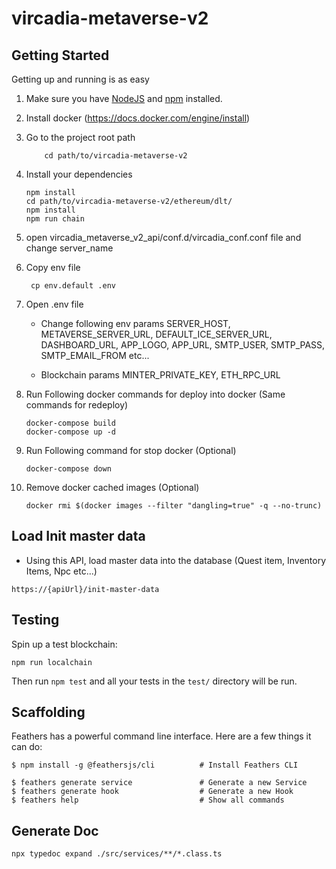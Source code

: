 # vircadia-metaverse-v2


## Getting Started

Getting up and running is as easy

1. Make sure you have [NodeJS](https://nodejs.org/) and [npm](https://www.npmjs.com/) installed.

2. Install docker (https://docs.docker.com/engine/install)

4. Go to the project root path
    ```
        cd path/to/vircadia-metaverse-v2
    ```

5. Install your dependencies

    ```
    npm install
    cd path/to/vircadia-metaverse-v2/ethereum/dlt/
    npm install
    npm run chain
    ```
6. open vircadia_metaverse_v2_api/conf.d/vircadia_conf.conf  file and change server_name

7. Copy env file
    ```
     cp env.default .env 
    ```
8. Open .env file 
   - Change following env params  SERVER_HOST,
    METAVERSE_SERVER_URL,
    DEFAULT_ICE_SERVER_URL,
    DASHBOARD_URL,
    APP_LOGO,
    APP_URL,
    SMTP_USER,
    SMTP_PASS,
    SMTP_EMAIL_FROM  etc...

    - Blockchain params 
        MINTER_PRIVATE_KEY,
        ETH_RPC_URL
    


9. Run Following docker commands for deploy into docker (Same commands for redeploy)
     ```
     docker-compose build
     docker-compose up -d
     ```

10. Run Following command for stop docker  (Optional)
     
     ```
     docker-compose down
     ```

11. Remove docker cached images (Optional)

    ```
    docker rmi $(docker images --filter "dangling=true" -q --no-trunc)
    ```


## Load Init master data

-   Using this API, load master data into the database (Quest item, Inventory Items, Npc etc...)

```
https://{apiUrl}/init-master-data

```

## Testing

Spin up a test blockchain:

`npm run localchain`

Then run `npm test` and all your tests in the `test/` directory will be run.

## Scaffolding

Feathers has a powerful command line interface. Here are a few things it can do:

```
$ npm install -g @feathersjs/cli          # Install Feathers CLI

$ feathers generate service               # Generate a new Service
$ feathers generate hook                  # Generate a new Hook
$ feathers help                           # Show all commands
```

## Generate Doc

```
npx typedoc expand ./src/services/**/*.class.ts
```

